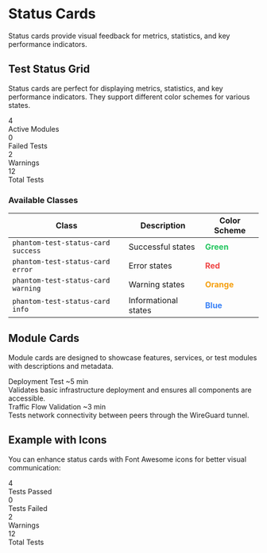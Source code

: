 # Status Cards

Status cards provide visual feedback for metrics, statistics, and key performance indicators.

## Test Status Grid

Status cards are perfect for displaying metrics, statistics, and key performance indicators. They support different color schemes for various states.

<div class="phantom-test-status-grid">
  <div class="phantom-test-status-card success">
    <div class="phantom-test-status-value">4</div>
    <div class="phantom-test-status-label">Active Modules</div>
  </div>
  <div class="phantom-test-status-card error">
    <div class="phantom-test-status-value">0</div>
    <div class="phantom-test-status-label">Failed Tests</div>
  </div>
  <div class="phantom-test-status-card warning">
    <div class="phantom-test-status-value">2</div>
    <div class="phantom-test-status-label">Warnings</div>
  </div>
  <div class="phantom-test-status-card info">
    <div class="phantom-test-status-value">12</div>
    <div class="phantom-test-status-label">Total Tests</div>
  </div>
</div>

### Available Classes

| Class                              | Description          | Color Scheme                                                   |
|------------------------------------|----------------------|----------------------------------------------------------------|
| `phantom-test-status-card success` | Successful states    | <span style="color: #22c55e; font-weight: bold;">Green</span>  |
| `phantom-test-status-card error`   | Error states         | <span style="color: #ef4444; font-weight: bold;">Red</span>    |
| `phantom-test-status-card warning` | Warning states       | <span style="color: #f59e0b; font-weight: bold;">Orange</span> |
| `phantom-test-status-card info`    | Informational states | <span style="color: #3b82f6; font-weight: bold;">Blue</span>   |

## Module Cards

Module cards are designed to showcase features, services, or test modules with descriptions and metadata.

<div class="phantom-module-card">
  <div class="phantom-module-card-header">
    <span class="phantom-module-card-title">Deployment Test</span>
    <span class="phantom-module-card-duration">~5 min</span>
  </div>
  <div class="phantom-module-card-description">
    Validates basic infrastructure deployment and ensures all components are accessible.
  </div>
</div>

<div class="phantom-module-card">
  <div class="phantom-module-card-header">
    <span class="phantom-module-card-title">Traffic Flow Validation</span>
    <span class="phantom-module-card-duration">~3 min</span>
  </div>
  <div class="phantom-module-card-description">
    Tests network connectivity between peers through the WireGuard tunnel.
  </div>
</div>

## Example with Icons

You can enhance status cards with Font Awesome icons for better visual communication:

<div class="phantom-test-status-grid">
  <div class="phantom-test-status-card success">
    <i class="fas fa-check-circle fa-2x mb-2"></i>
    <div class="phantom-test-status-value">4</div>
    <div class="phantom-test-status-label">Tests Passed</div>
  </div>
  <div class="phantom-test-status-card error">
    <i class="fas fa-times-circle fa-2x mb-2"></i>
    <div class="phantom-test-status-value">0</div>
    <div class="phantom-test-status-label">Tests Failed</div>
  </div>
  <div class="phantom-test-status-card warning">
    <i class="fas fa-exclamation-triangle fa-2x mb-2"></i>
    <div class="phantom-test-status-value">2</div>
    <div class="phantom-test-status-label">Warnings</div>
  </div>
  <div class="phantom-test-status-card info">
    <i class="fas fa-info-circle fa-2x mb-2"></i>
    <div class="phantom-test-status-value">12</div>
    <div class="phantom-test-status-label">Total Tests</div>
  </div>
</div>